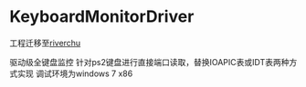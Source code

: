 # KeyboardMonitorDriver

工程迁移至[riverchu](https://github.com/riverchu)

驱动级全键盘监控 针对ps2键盘进行直接端口读取，替换IOAPIC表或IDT表两种方式实现
调试环境为windows 7 x86
